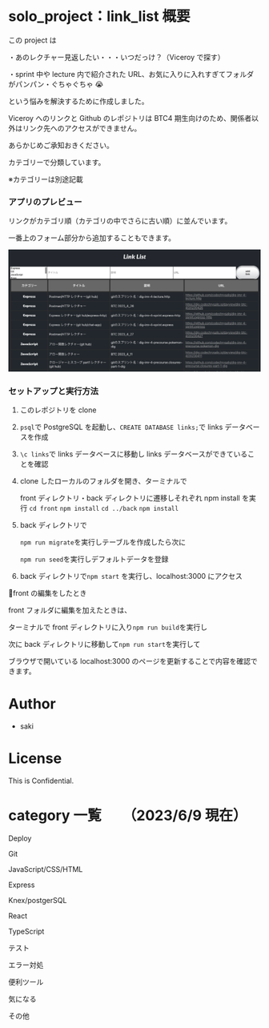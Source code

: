 # solo_project：link_list 概要

この project は

・あのレクチャー見返したい・・・いつだっけ？（Viceroy で探す）

・sprint 中や lecture 内で紹介された URL、お気に入りに入れすぎてフォルダがパンパン・ぐちゃぐちゃ 😭

という悩みを解決するために作成しました。

Viceroy へのリンクと Github のレポジトリは BTC4 期生向けのため、関係者以外はリンク先へのアクセスができません。

あらかじめご承知おきください。

カテゴリーで分類しています。

※カテゴリーは別途記載

### アプリのプレビュー

リンクがカテゴリ順（カテゴリの中でさらに古い順）に並んでいます。

一番上のフォーム部分から追加することもできます。

![スクリーンショット 1](front/screenshot/screenshot1.png)

### セットアップと実行方法

1. このレポジトリを clone

1. `psql`で PostgreSQL を起動し、`CREATE DATABASE links;`で links データベースを作成

1. `\c links`で links データベースに移動し links データベースができていることを確認

1. clone したローカルのフォルダを開き、ターミナルで

   front ディレクトリ・back ディレクトリに遷移しそれぞれ npm install を実行
   `cd front`
   `npm install`
   `cd ../back`
   `npm install`

1. back ディレクトリで

   `npm run migrate`を実行しテーブルを作成したら次に

   `npm run seed`を実行しデフォルトデータを登録

1. back ディレクトリで`npm start` を実行し、localhost:3000 にアクセス

🌈front の編集をしたとき

front フォルダに編集を加えたときは、

ターミナルで front ディレクトリに入り`npm run build`を実行し

次に back ディレクトリに移動して`npm run start`を実行して

ブラウザで開いている localhost:3000 のページを更新することで内容を確認できます。

# Author

- saki

# License

This is Confidential.

# category 一覧　　（2023/6/9 現在）

Deploy

Git

JavaScript/CSS/HTML

Express

Knex/postgerSQL

React

TypeScript

テスト

エラー対処

便利ツール

気になる

その他
